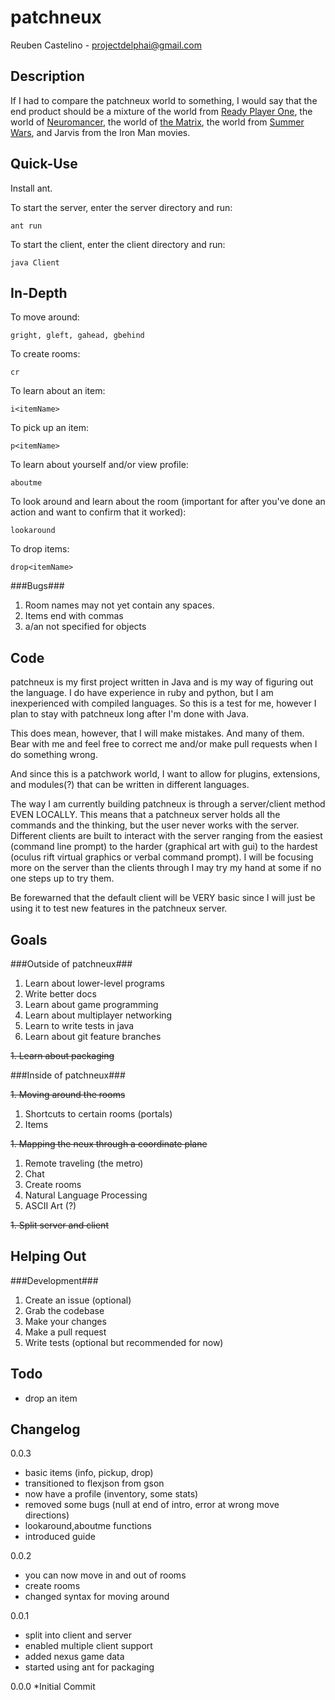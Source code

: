 patchneux
===========
Reuben Castelino - projectdelphai@gmail.com

Description
-----------
If I had to compare the patchneux world to something, I would say that the end product should be a mixture of the world from [Ready Player One](https://en.wikipedia.org/wiki/Ready_Player_One), the world of [Neuromancer](https://en.wikipedia.org/wiki/Neuromancer), the world of [the Matrix](https://en.wikipedia.org/wiki/The_Matrix), the world from [Summer Wars](https://en.wikipedia.org/wiki/Summer_Wars), and Jarvis from the Iron Man movies. 

Quick-Use
---------
Install ant.

To start the server, enter the server directory and run:

    ant run

To start the client, enter the client directory and run:

    java Client

In-Depth
---------

To move around:

    gright, gleft, gahead, gbehind

To create rooms:

    cr

To learn about an item:

    i<itemName>

To pick up an item:

    p<itemName>

To learn about yourself and/or view profile:

    aboutme

To look around and learn about the room (important for after you've done an action and want to confirm that it worked):

    lookaround

To drop items:

    drop<itemName>

###Bugs###

 1. Room names may not yet contain any spaces.
 1. Items end with commas
 1. a/an not specified for objects

Code
----------

patchneux is my first project written in Java and is my way of figuring out the language. I do have experience in ruby and python, but I am inexperienced with compiled languages. So this is a test for me, however I plan to stay with patchneux long after I'm done with Java.

This does mean, however, that I will make mistakes. And many of them. Bear with me and feel free to correct me and/or make pull requests when I do something wrong.

And since this is a patchwork world, I want to allow for plugins, extensions, and modules(?) that can be written in different languages. 

The way I am currently building patchneux is through a server/client method EVEN LOCALLY. This means that a patchneux server holds all the commands and the thinking, but the user never works with the server. Different clients are built to interact with the server ranging from the easiest (command line prompt) to the harder (graphical art with gui) to the hardest (oculus rift virtual graphics or verbal command prompt). I will be focusing more on the server than the clients through I may try my hand at some if no one steps up to try them. 

Be forewarned that the default client will be VERY basic since I will just be using it to test new features in the patchneux server.

Goals
--------

###Outside of patchneux###

  1. Learn about lower-level programs
  1. Write better docs
  1. Learn about game programming
  1. Learn about multiplayer networking
  1. Learn to write tests in java
  1. Learn about git feature branches

 ~~1. Learn about packaging~~

###Inside of patchneux###

 ~~1. Moving around the rooms~~

  1. Shortcuts to certain rooms (portals)
  1. Items

 ~~1. Mapping the neux through a coordinate plane~~

  1. Remote traveling (the metro)
  1. Chat
  1. Create rooms
  1. Natural Language Processing 
  1. ASCII Art (?)

 ~~1. Split server and client~~

Helping Out
----------

###Development###

 1. Create an issue (optional)
 1. Grab the codebase
 1. Make your changes
 1. Make a pull request
 1. Write tests (optional but recommended for now)

Todo
-----------
* drop an item

Changelog
-----------
0.0.3
* basic items (info, pickup, drop)
* transitioned to flexjson from gson
* now have a profile (inventory, some stats)
* removed some bugs (null at end of intro, error at wrong move directions)
* lookaround,aboutme functions
* introduced guide

0.0.2
* you can now move in and out of rooms
* create rooms
* changed syntax for moving around

0.0.1
* split into client and server
* enabled multiple client support
* added nexus game data
* started using ant for packaging

0.0.0
*Initial Commit
